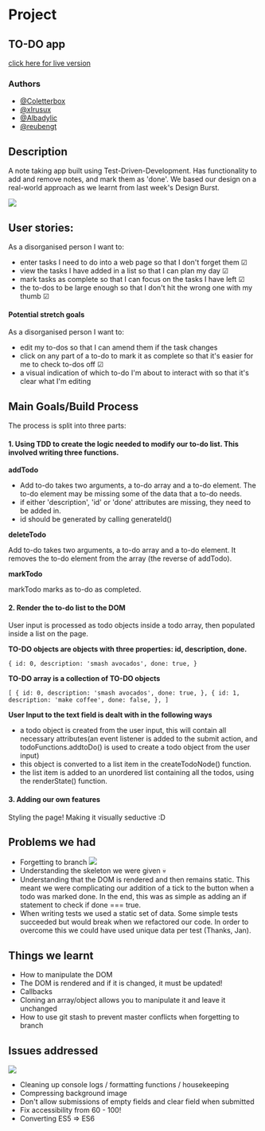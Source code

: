 # Project

## TO-DO app

[click here for live version](https://fac-17.github.io/IJKL-week2-project/)

### Authors

- [@Coletterbox](https://github.com/Coletterbox)
- [@xIrusux](https://github.com/xIrusux)
- [@Albadylic](https://github.com/Albadylic)
- [@reubengt](https://github.com/reubengt)

## Description

A note taking app built using Test-Driven-Development.
Has functionality to add and remove notes, and mark them as 'done'.
We based our design on a real-world approach as we learnt from last week's Design Burst. 

![](https://media.giphy.com/media/4Mni3cxTuKHDi/giphy.gif)

## User stories:

As a disorganised person I want to:

- enter tasks I need to do into a web page so that I don't forget them &#x2611;
- view the tasks I have added in a list so that I can plan my day &#x2611;
- mark tasks as complete so that I can focus on the tasks I have left &#x2611;
- the to-dos to be large enough so that I don't hit the wrong one with my thumb &#x2611;

#### Potential stretch goals

As a disorganised person I want to:

- edit my to-dos so that I can amend them if the task changes
- click on any part of a to-do to mark it as complete so that it's easier for me to check to-dos off &#x2611;
- a visual indication of which to-do I'm about to interact with so that it's clear what I'm editing

## Main Goals/Build Process

The process is split into three parts:

#### 1. Using TDD to create the logic needed to modify our to-do list. This involved writing three functions.

**addTodo**

- Add to-do takes two arguments, a to-do array and a to-do element. The to-do element may be missing some of the data that a to-do needs.
- if either 'description', 'id' or 'done' attributes are missing, they need to be added in.
- id should be generated by calling generateId()

**deleteTodo**

Add to-do takes two arguments, a to-do array and a to-do element. It removes the to-do element from the array (the reverse of addTodo).

**markTodo**

markTodo marks as to-do as completed.

#### 2. Render the to-do list to the DOM

User input is processed as todo objects inside a todo array, then populated inside a list on the page.

**TO-DO objects are objects with three properties: id, description, done.**

`{ id: 0, description: 'smash avocados', done: true, }`

**TO-DO array is a collection of TO-DO objects**

`[ { id: 0, description: 'smash avocados', done: true, }, { id: 1, description: 'make coffee', done: false, }, ]`

**User Input to the text field is dealt with in the following ways**

- a todo object is created from the user input, this will contain all necessary attributes(an event listener is added to the submit action, and todoFunctions.addtoDo() is used to create a todo object from the user input)
- this object is converted to a list item in the createTodoNode() function.
- the list item is added to an unordered list containing all the todos, using the renderState() function.

#### 3. Adding our own features

Styling the page! Making it visually seductive :D



## Problems we had

- Forgetting to branch
![](https://media.giphy.com/media/4Mni3cxTuKHDi/giphy.gif)
- Understanding the skeleton we were given
:skull:
- Understanding that the DOM is rendered and then remains static. This meant we were complicating our addition of a tick to the button when a todo was marked done. In the end, this was as simple as adding an if statement to check if done === true.
- When writing tests we used a static set of data. Some simple tests succeeded but would break when we refactored our code. In order to overcome this we could have used unique data per test (Thanks, Jan).

## Things we learnt

- How to manipulate the DOM
- The DOM is rendered and if it is changed, it must be updated!
- Callbacks
- Cloning an array/object allows you to manipulate it and leave it unchanged
- How to use git stash to prevent master conflicts when forgetting to branch

## Issues addressed

![](https://media.giphy.com/media/4Mni3cxTuKHDi/giphy.gif)

- Cleaning up console logs / formatting functions / housekeeping
- Compressing background image
- Don't allow submissions of empty fields and clear field when submitted
- Fix accessibility from 60 - 100!
- Converting ES5 => ES6
